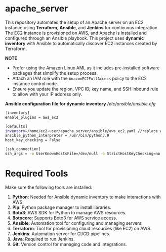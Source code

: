 # apache_server
This repository automates the setup of an Apache server on an EC2 instance using **Terraform**, **Ansible**, and **Jenkins** for continuous integration. The EC2 instance is provisioned on AWS, and Apache is installed and configured through an Ansible playbook. This project uses **dynamic inventory** with Ansible to automatically discover EC2 instances created by Terraform.

**NOTE**
 - Prefer using the Amazon Linux AMI, as it includes pre-installed software packages that simplify the setup process.
 -  Attach an IAM role with the ```AmazonEC2FullAccess``` policy to the EC2 instance control node.
 - Ensure you update the region, VPC ID, key name, and SSH inbound rule to allow with your IP address only.


**Ansible configuration file for dynamic inventory**
*/etc/ansible/ansible.cfg*

 ```bash
 [inventory]
 enable_plugins = aws_ec2

 [defaults]
 inventory=/home/ec2-user/apache_server/ansible/aws_ec2.yaml //replace with your inventory file path
 ansible_python_interpreter = /usr/bin/python3.9
 host_key_checking = False

 [ssh_connection]
 ssh_args = -o UserKnownHostsFile=/dev/null -o StrictHostKeyChecking=no
 ```

# Required Tools

Make sure the following tools are installed:

1. **Python**: Needed for Ansible dynamic inventory to make interactions with AWS.
2. **Pip**: Python package manager to install libraries.
3. **Boto3**: AWS SDK for Python to manage AWS resources.
4. **Botocore**: Supports Boto3 for AWS service access.
5. **Ansible**: Automation tool for configuring and managing servers.
6. **Terraform**: Tool for provisioning cloud resources (like EC2) on AWS.
7. **Jenkins**: Automation server for CI/CD pipelines.
8. **Java**: Required to run Jenkins.
9. **Git**: Version control for managing code and integrations.

